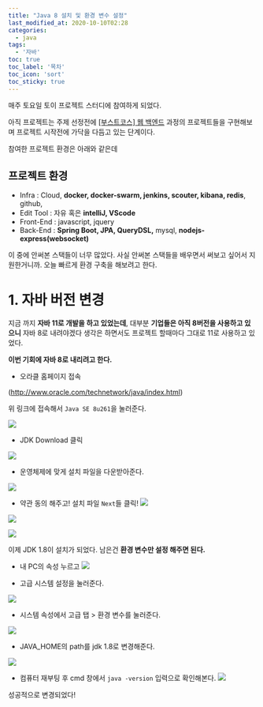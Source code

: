 ```yaml
---
title: "Java 8 설치 및 환경 변수 설정"
last_modified_at: 2020-10-10T02:28
categories: 
  - java
tags: 
  - '자바'
toc: true
toc_label: '목차'
toc_icon: 'sort'
toc_sticky: true
---
```


매주 토요일 토이 프로젝트 스터디에 참여하게 되었다.

아직 프로젝트는 주제 선정전에 [[부스트코스] 웹 백엔드](https://www.edwith.org/boostcourse-web-be/joinLectures/28762) 과정의 프로젝트들을 구현해보며 프로젝트 시작전에 가닥을 다듬고 있는 단계이다.

참여한 프로젝트 환경은 아래와 같은데

## 프로젝트 환경
- Infra : Cloud, **docker, docker-swarm, jenkins, scouter, kibana, redis**, github, 
- Edit Tool : 자유 혹은 **intelliJ, VScode**
- Front-End : javascript, jquery
- Back-End : **Spring Boot, JPA, QueryDSL,** mysql, **nodejs-express(websocket)**


이 중에 안써본 스택들이 너무 많았다.
사실 안써본 스택들을 배우면서 써보고 싶어서 지원한거니까.
오늘 빠르게 환경 구축을 해보려고 한다.


# 1. 자바 버전 변경

지금 까지 **자바 11로 개발을 하고 있었는데**, 대부분 **기업들은 아직 8버전을 사용하고 있으니** 자바 8로 내려야겠다 생각은 하면서도 프로젝트 할때마다 그대로 11로 사용하고 있었다.

**이번 기회에 자바 8로 내리려고 한다.**

- 오라클 홈페이지 접속


(http://www.oracle.com/technetwork/java/index.html)
 
위 링크에 접속해서 `Java SE 8u261`을 눌러준다.


![](https://images.velog.io/images/gillog/post/ada0e3b0-a20d-4154-9845-c112c39f8f7d/bandicam%202020-10-10%2013-30-17-805.png)


- JDK Download 클릭

![](https://images.velog.io/images/gillog/post/a4cab1d3-b783-4ad1-bea3-c5a3fe32faa2/bandicam%202020-10-10%2013-30-23-310.png)

- 운영체제에 맞게 설치 파일을 다운받아준다.

![](https://images.velog.io/images/gillog/post/2f6d2576-a9ba-4651-a801-d7594d55ec06/bandicam%202020-10-10%2013-30-33-305.png)

- 약관 동의 해주고! 설치 파일 `Next`들 클릭!
![](https://images.velog.io/images/gillog/post/191bb3d7-9d24-46b5-a1ee-b8ac9a19219d/bandicam%202020-10-10%2013-30-37-605.png)

![](https://images.velog.io/images/gillog/post/36ee6ccf-d611-425e-beb1-89ce1ade217c/bandicam%202020-10-10%2013-31-06-134.png)


![](https://images.velog.io/images/gillog/post/84036099-ce3a-4332-8ed0-6c00550edc60/bandicam%202020-10-10%2013-32-09-085.png)



이제 JDK 1.8이 설치가 되었다. 남은건 **환경 변수만 설정 해주면 된다.**

- 내 PC의 속성 누르고
![](https://images.velog.io/images/gillog/post/a868b5b5-b671-488d-86bf-51fa5dadb2cf/1.png)



- 고급 시스템 설정을 눌러준다.

![](https://images.velog.io/images/gillog/post/2ecd6d95-eb94-48d5-9cc1-ff3590b0b43e/2.png)


- 시스템 속성에서 고급 탭 > 환경 변수를 눌러준다.

![](https://images.velog.io/images/gillog/post/ba5a5441-2a06-4054-94e7-f5b956d14ef9/33.png)


- JAVA_HOME의 path를 jdk 1.8로 변경해준다.

![](https://images.velog.io/images/gillog/post/1d0c08b9-653f-4a5f-ab24-c17835e6b775/bandicam%202020-10-10%2013-33-42-561.png)

- 컴퓨터 재부팅 후 cmd 창에서 `java -version` 입력으로 확인해본다.
![](https://images.velog.io/images/gillog/post/c9a791c5-a7c4-4f88-9f20-643961b50cda/bandicam%202020-10-10%2013-37-59-263.png)

성공적으로 변경되었다!

